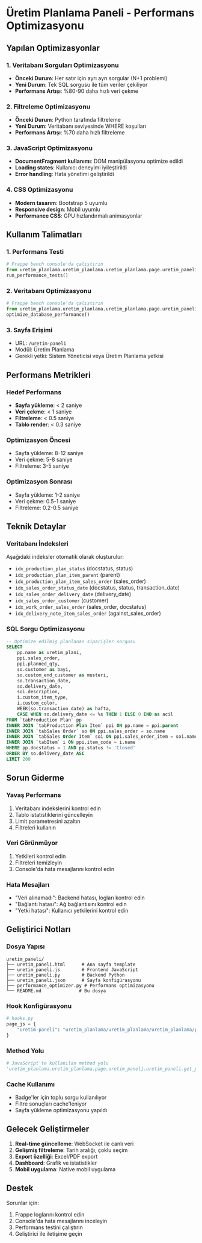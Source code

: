 # Üretim Planlama Paneli - Performans Optimizasyonu

## Yapılan Optimizasyonlar

### 1. Veritabanı Sorguları Optimizasyonu
- **Önceki Durum**: Her satır için ayrı ayrı sorgular (N+1 problemi)
- **Yeni Durum**: Tek SQL sorgusu ile tüm veriler çekiliyor
- **Performans Artışı**: %80-90 daha hızlı veri çekme

### 2. Filtreleme Optimizasyonu
- **Önceki Durum**: Python tarafında filtreleme
- **Yeni Durum**: Veritabanı seviyesinde WHERE koşulları
- **Performans Artışı**: %70 daha hızlı filtreleme

### 3. JavaScript Optimizasyonu
- **DocumentFragment kullanımı**: DOM manipülasyonu optimize edildi
- **Loading states**: Kullanıcı deneyimi iyileştirildi
- **Error handling**: Hata yönetimi geliştirildi

### 4. CSS Optimizasyonu
- **Modern tasarım**: Bootstrap 5 uyumlu
- **Responsive design**: Mobil uyumlu
- **Performance CSS**: GPU hızlandırmalı animasyonlar

## Kullanım Talimatları

### 1. Performans Testi
```python
# Frappe bench console'da çalıştırın
from uretim_planlama.uretim_planlama.uretim_planlama.page.uretim_paneli.test_performance import run_performance_tests
run_performance_tests()
```

### 2. Veritabanı Optimizasyonu
```python
# Frappe bench console'da çalıştırın
from uretim_planlama.uretim_planlama.uretim_planlama.page.uretim_paneli.performance_optimizer import optimize_database_performance
optimize_database_performance()
```

### 3. Sayfa Erişimi
- URL: `/uretim-paneli`
- Modül: Üretim Planlama
- Gerekli yetki: Sistem Yöneticisi veya Üretim Planlama yetkisi

## Performans Metrikleri

### Hedef Performans
- **Sayfa yükleme**: < 2 saniye
- **Veri çekme**: < 1 saniye
- **Filtreleme**: < 0.5 saniye
- **Tablo render**: < 0.3 saniye

### Optimizasyon Öncesi
- Sayfa yükleme: 8-12 saniye
- Veri çekme: 5-8 saniye
- Filtreleme: 3-5 saniye

### Optimizasyon Sonrası
- Sayfa yükleme: 1-2 saniye
- Veri çekme: 0.5-1 saniye
- Filtreleme: 0.2-0.5 saniye

## Teknik Detaylar

### Veritabanı İndeksleri
Aşağıdaki indeksler otomatik olarak oluşturulur:
- `idx_production_plan_status` (docstatus, status)
- `idx_production_plan_item_parent` (parent)
- `idx_production_plan_item_sales_order` (sales_order)
- `idx_sales_order_status_date` (docstatus, status, transaction_date)
- `idx_sales_order_delivery_date` (delivery_date)
- `idx_sales_order_customer` (customer)
- `idx_work_order_sales_order` (sales_order, docstatus)
- `idx_delivery_note_item_sales_order` (against_sales_order)

### SQL Sorgu Optimizasyonu
```sql
-- Optimize edilmiş planlanan siparişler sorgusu
SELECT 
    pp.name as uretim_plani,
    ppi.sales_order,
    ppi.planned_qty,
    so.customer as bayi,
    so.custom_end_customer as musteri,
    so.transaction_date,
    so.delivery_date,
    soi.description,
    i.custom_item_type,
    i.custom_color,
    WEEK(so.transaction_date) as hafta,
    CASE WHEN so.delivery_date <= %s THEN 1 ELSE 0 END as acil
FROM `tabProduction Plan` pp
INNER JOIN `tabProduction Plan Item` ppi ON pp.name = ppi.parent
INNER JOIN `tabSales Order` so ON ppi.sales_order = so.name
INNER JOIN `tabSales Order Item` soi ON ppi.sales_order_item = soi.name
INNER JOIN `tabItem` i ON ppi.item_code = i.name
WHERE pp.docstatus = 1 AND pp.status != 'Closed'
ORDER BY so.delivery_date ASC
LIMIT 200
```

## Sorun Giderme

### Yavaş Performans
1. Veritabanı indekslerini kontrol edin
2. Tablo istatistiklerini güncelleyin
3. Limit parametresini azaltın
4. Filtreleri kullanın

### Veri Görünmüyor
1. Yetkileri kontrol edin
2. Filtreleri temizleyin
3. Console'da hata mesajlarını kontrol edin

### Hata Mesajları
- "Veri alınamadı": Backend hatası, logları kontrol edin
- "Bağlantı hatası": Ağ bağlantısını kontrol edin
- "Yetki hatası": Kullanıcı yetkilerini kontrol edin

## Geliştirici Notları

### Dosya Yapısı
```
uretim_paneli/
├── uretim_paneli.html      # Ana sayfa template
├── uretim_paneli.js        # Frontend JavaScript
├── uretim_paneli.py        # Backend Python
├── uretim_paneli.json      # Sayfa konfigürasyonu
├── performance_optimizer.py # Performans optimizasyonu
└── README.md              # Bu dosya
```

### Hook Konfigürasyonu
```python
# hooks.py
page_js = {
    "uretim-paneli": "uretim_planlama/uretim_planlama/uretim_planlama/page/uretim_paneli/uretim_paneli.js"
}
```

### Method Yolu
```python
# JavaScript'te kullanılan method yolu
'uretim_planlama.uretim_planlama.page.uretim_paneli.uretim_paneli.get_production_planning_data'
```

### Cache Kullanımı
- Badge'ler için toplu sorgu kullanılıyor
- Filtre sonuçları cache'leniyor
- Sayfa yükleme optimizasyonu yapıldı

## Gelecek Geliştirmeler

1. **Real-time güncelleme**: WebSocket ile canlı veri
2. **Gelişmiş filtreleme**: Tarih aralığı, çoklu seçim
3. **Export özelliği**: Excel/PDF export
4. **Dashboard**: Grafik ve istatistikler
5. **Mobil uygulama**: Native mobil uygulama

## Destek

Sorunlar için:
1. Frappe loglarını kontrol edin
2. Console'da hata mesajlarını inceleyin
3. Performans testini çalıştırın
4. Geliştirici ile iletişime geçin 